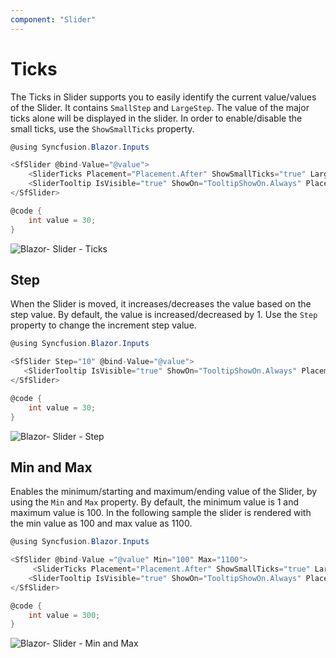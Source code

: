 ```yaml
---
component: "Slider"
---
```


# Ticks

The Ticks in Slider supports you to easily identify the current value/values of the Slider. It contains `SmallStep` and `LargeStep`. The value of the major ticks alone will be displayed in the slider. In order to enable/disable the small ticks, use the `ShowSmallTicks` property.

```csharp
@using Syncfusion.Blazor.Inputs

<SfSlider @bind-Value="@value">
    <SliderTicks Placement="Placement.After" ShowSmallTicks="true" LargeStep="20" SmallStep="10"></SliderTicks>
    <SliderTooltip IsVisible="true" ShowOn="TooltipShowOn.Always" Placement="TooltipPlacement.Before"></SliderTooltip>
</SfSlider>

@code {
    int value = 30;
}
```

![Blazor- Slider - Ticks](images/ticks.gif)

## Step

When the Slider is moved, it increases/decreases the value based on the step value. By default, the value is increased/decreased by 1. Use the `Step` property to change the increment step value.

```csharp
@using Syncfusion.Blazor.Inputs

<SfSlider Step="10" @bind-Value="@value">
   <SliderTooltip IsVisible="true" ShowOn="TooltipShowOn.Always" Placement="TooltipPlacement.Before"></SliderTooltip>
</SfSlider>

@code {
    int value = 30;
}
```

![Blazor- Slider - Step](./images/step.gif)

## Min and Max

Enables the minimum/starting and maximum/ending value of the Slider, by using the `Min` and `Max` property. By default, the minimum value is 1 and maximum value is 100. In the following sample the slider is rendered with the min value as 100 and max value as 1100.

```csharp
@using Syncfusion.Blazor.Inputs

<SfSlider @bind-Value ="@value" Min="100" Max="1100">
     <SliderTicks Placement="Placement.After" ShowSmallTicks="true" LargeStep="100" SmallStep="50"></SliderTicks>
    <SliderTooltip IsVisible="true" ShowOn="TooltipShowOn.Always" Placement="TooltipPlacement.Before"></SliderTooltip>
</SfSlider>

@code {
    int value = 300;
}
```

![Blazor- Slider - Min and Max](./images/MinMax.gif)
